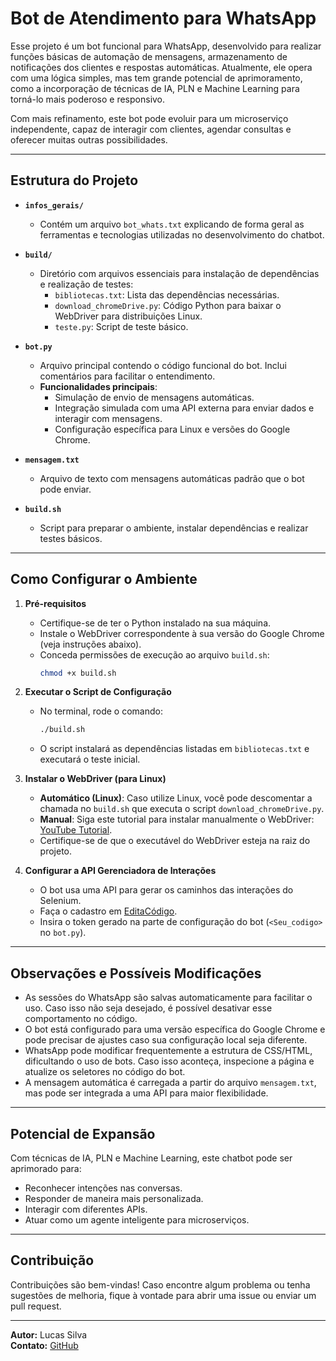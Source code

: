 # Bot de Atendimento para WhatsApp

Esse projeto é um bot funcional para WhatsApp, desenvolvido para realizar funções básicas de automação de mensagens, armazenamento de notificações dos clientes e respostas automáticas. Atualmente, ele opera com uma lógica simples, mas tem grande potencial de aprimoramento, como a incorporação de técnicas de IA, PLN e Machine Learning para torná-lo mais poderoso e responsivo.

Com mais refinamento, este bot pode evoluir para um microserviço independente, capaz de interagir com clientes, agendar consultas e oferecer muitas outras possibilidades.

---

## **Estrutura do Projeto**

- **`infos_gerais/`**
  - Contém um arquivo `bot_whats.txt` explicando de forma geral as ferramentas e tecnologias utilizadas no desenvolvimento do chatbot.

- **`build/`**
  - Diretório com arquivos essenciais para instalação de dependências e realização de testes:
    - `bibliotecas.txt`: Lista das dependências necessárias.
    - `download_chromeDrive.py`: Código Python para baixar o WebDriver para distribuições Linux.
    - `teste.py`: Script de teste básico.

- **`bot.py`**
  - Arquivo principal contendo o código funcional do bot. Inclui comentários para facilitar o entendimento. 
  - **Funcionalidades principais**:
    - Simulação de envio de mensagens automáticas.
    - Integração simulada com uma API externa para enviar dados e interagir com mensagens.
    - Configuração específica para Linux e versões do Google Chrome.

- **`mensagem.txt`**
  - Arquivo de texto com mensagens automáticas padrão que o bot pode enviar.

- **`build.sh`**
  - Script para preparar o ambiente, instalar dependências e realizar testes básicos.

---

## **Como Configurar o Ambiente**

1. **Pré-requisitos**
   - Certifique-se de ter o Python instalado na sua máquina.
   - Instale o WebDriver correspondente à sua versão do Google Chrome (veja instruções abaixo).
   - Conceda permissões de execução ao arquivo `build.sh`:
     ```bash
     chmod +x build.sh
     ```

2. **Executar o Script de Configuração**
   - No terminal, rode o comando:
     ```bash
     ./build.sh
     ```
   - O script instalará as dependências listadas em `bibliotecas.txt` e executará o teste inicial.

3. **Instalar o WebDriver (para Linux)**
   - **Automático (Linux)**: Caso utilize Linux, você pode descomentar a chamada no `build.sh` que executa o script `download_chromeDrive.py`.
   - **Manual**: Siga este tutorial para instalar manualmente o WebDriver: [YouTube Tutorial](https://www.youtube.com/watch?v=FT0cWOUkCzI).
   - Certifique-se de que o executável do WebDriver esteja na raiz do projeto.

4. **Configurar a API Gerenciadora de Interações**
   - O bot usa uma API para gerar os caminhos das interações do Selenium. 
   - Faça o cadastro em [EditaCódigo](https://editacodigo.com.br/login.php).
   - Insira o token gerado na parte de configuração do bot (`<Seu_codigo>` no `bot.py`).

---

## **Observações e Possíveis Modificações**

- As sessões do WhatsApp são salvas automaticamente para facilitar o uso. Caso isso não seja desejado, é possível desativar esse comportamento no código.
- O bot está configurado para uma versão específica do Google Chrome e pode precisar de ajustes caso sua configuração local seja diferente.
- WhatsApp pode modificar frequentemente a estrutura de CSS/HTML, dificultando o uso de bots. Caso isso aconteça, inspecione a página e atualize os seletores no código do bot.
- A mensagem automática é carregada a partir do arquivo `mensagem.txt`, mas pode ser integrada a uma API para maior flexibilidade.

---

## **Potencial de Expansão**
Com técnicas de IA, PLN e Machine Learning, este chatbot pode ser aprimorado para:
- Reconhecer intenções nas conversas.
- Responder de maneira mais personalizada.
- Interagir com diferentes APIs.
- Atuar como um agente inteligente para microserviços.

---

## **Contribuição**
Contribuições são bem-vindas! Caso encontre algum problema ou tenha sugestões de melhoria, fique à vontade para abrir uma issue ou enviar um pull request.

---

**Autor:** Lucas Silva  
**Contato:** [GitHub](https://github.com/lucaslimasilvafoligem)
